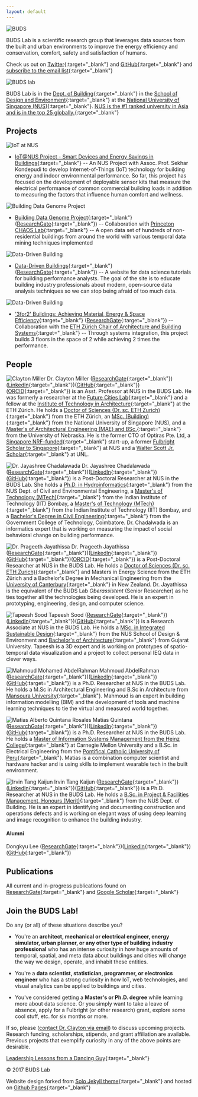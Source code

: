 ```yaml
---
layout: default
---
```


![BUDS](buds-lab.github.io/budslab_banner.png)

BUDS Lab is a scientific research group that leverages data sources from the built and urban environments to improve the energy efficiency and conservation, comfort, safety and satisfaction of humans.

Check us out on [Twitter](http://bit.ly/2nsunzs){:target="_blank"} and [GitHub](http://bit.ly/2mfifkR){:target="_blank"} and [subscribe to the email list](http://bit.ly/2mPhWAH){:target="_blank"}

![BUDS lab](buds-lab.github.io/nus.png)

BUDS Lab is in the [Dept. of Building](https://nus.edu/2mzJmtt){:target="_blank"} in the [School of Design and Environment](https://nus.edu/2myAMKc){:target="_blank"} at the [National University of Singapore (NUS)](https://nus.edu/2nsFXuj){:target="_blank"}. [NUS is the #1 ranked university in Asia and is in the top 25 globally.](https://nus.edu/2nczgAk){:target="_blank"}

## Projects
![IoT at NUS](buds-lab.github.io/iotatnus.png)
* [IoT@NUS Project - Smart Devices and Energy Savings in Buildings](https://www.researchgate.net/project/IoTNUS-Smart-Devices-and-Energy-Savings-for-Buildings){:target="_blank"} -- An NUS Project with Assoc. Prof. Sekhar Kondepudi to develop Internet-of-Things (IoT) technology for building energy and indoor environmental performance. So far, this project has focused on the development of deployable sensor kits that measure the electrical performance of common commercial building loads in addition to measuring the factors that influence human comfort and wellness. 

![Building Data Genome Project](buds-lab.github.io/building_data_genome.png)
* [Building Data Genome Project](http://bit.ly/2mWsIW0){:target="_blank"} ([ResearchGate](http://bit.ly/2mWDM5r){:target="_blank"}) -- Collaboration with [Princeton CHAOS Lab](https://chaos.princeton.edu/){:target="_blank"} -- A open data set of hundreds of non-residential buildings from around the world with various temporal data mining techniques implemented

![Data-Driven Building](buds-lab.github.io/datadrivenbuilding.png)
* [Data-Driven Buildings](http://bit.ly/2niv26Y){:target="_blank"} ([ResearchGate](http://bit.ly/2mf75Nf){:target="_blank"}) -- A website for data science tutorials for building performance analysts. The goal of the site is to educate building industry professionals about modern, open-source data analysis techniques so we can stop being afraid of too much data.
 
![Data-Driven Building](buds-lab.github.io/3for2.png)
* ['3for2' Buildings: Achieving Material, Energy & Space Efficiency](http://bit.ly/2uexv4F){:target="_blank"} ([ResearchGate](http://bit.ly/2nijLnj){:target="_blank"}) -- Collaboration with the [ETH Z&uuml;rich Chair of Architecture and Building Systems](http://www.systems.arch.ethz.ch/){:target="_blank"} -- Through systems integration, this project builds 3 floors in the space of 2 while achieving 2 times the performance.


## People
![Clayton Miller](buds-lab.github.io/dr_clayton_miller.png)
Dr. Clayton Miller ([ResearchGate](http://bit.ly/2nirRMQ){:target="_blank"})([LinkedIn](http://bit.ly/2ncAV9h){:target="_blank"})([GitHub](http://bit.ly/2nsvUoS){:target="_blank"})([ORCID](https://orcid.org/0000-0002-1186-4299){:target="_blank"}) is an Asst. Professor at NUS in the BUDS Lab. He was formerly a researcher at the [Future Cities Lab](http://bit.ly/2mWFJih){:target="_blank"} and a fellow at the [Institute of Technology in Architecture](http://www.ita.arch.ethz.ch/){:target="_blank"} at the ETH Z&uuml;rich. He holds a [Doctor of Sciences (Dr. sc. ETH Zurich)](http://bit.ly/2nsD908){:target="_blank"} from the ETH Z&uuml;rich, an [MSc. (Building)](https://nus.edu/2nsFXuj){:target="_blank"} from the National University of Singapore (NUS), and a [Master's of Architectural Engineering (MAE) and BSc.](http://bit.ly/2mzLhhS){:target="_blank"} from the University of Nebraska. He is the former CTO of Optiras Pte. Ltd, a [Singapore NRF-funded](https://www.nrf.gov.sg/){:target="_blank"} start-up, a former [Fulbright Scholar to Singapore](http://bit.ly/2mfcUKy){:target="_blank"} at NUS and a [Walter Scott Jr. Scholar](http://bit.ly/2mPcei3){:target="_blank"} at UNL. 

![Dr. Jayashree Chadalawada](buds-lab.github.io/jayashree1.png)
Dr. Jayashree Chadalawada ([ResearchGate](https://www.researchgate.net/profile/Jayashree_Chadalawada){:target="_blank"})([LinkedIn](https://www.linkedin.com/in/pjayathissa/){:target="_blank"})([GitHub](https://github.com/pjayathissa){:target="_blank"}) is a Post-Doctoral Researcher at NUS in the BUDS Lab. She holds a [Ph.D. in Hydroinformatics](http://cee.nus.edu.sg/){:target="_blank"} from the NUS Dept. of Civil and Environmental Engineering, a [Master's of Technology (MTech)](http://www.iitb.ac.in/students/en){:target="_blank"} from the Indian Institute of Technology (IIT) Bombay, a [Master's of Technology (MTech)](http://www.iitb.ac.in/students/en){:target="_blank"} from the Indian Institute of Technology (IIT) Bombay, and a [Bachelor's Degree in Civil Engineering](http://www.gct.ac.in/){:target="_blank"} from the Government College of Technology, Coimbatore. Dr. Chadalwada is an informatics expert that is working on measuring the impact of social behavioral change on building performance.

![Dr. Prageeth Jayathissa](buds-lab.github.io/pjjayasthissa.jpeg)
Dr. Prageeth Jayathissa ([ResearchGate](https://www.researchgate.net/profile/Prageeth_Jayathissa){:target="_blank"})([LinkedIn](https://www.linkedin.com/in/jayashree-chadalawada-b241132b/){:target="_blank"})([GitHub](https://github.com/Jayashreerao){:target="_blank"})([ORCID](https://orcid.org/0000-0003-3833-1852){:target="_blank"}) is a Post-Doctoral Researcher at NUS in the BUDS Lab.  He holds a [Doctor of Sciences (Dr. sc. ETH Zurich)](http://bit.ly/2nsD908){:target="_blank"} and Masters in Energy Science from the ETH Z&uuml;rich and a Bachelor's Degree in Mechanical Engineering from the [University of Canterbury](https://www.canterbury.ac.nz/){:target="_blank"} in New Zealand. Dr. Jayathissa is the equivalent of the BUDS Lab *Oberassistent* (Senior Researcher) as he ties together all the technologies being developed. He is an expert in prototyping, engineering, design, and computer science.

<!-- ![Dongkyu Lee](buds-lab.github.io/dongkyu.png)
Dongkyu Lee ([ResearchGate](https://www.researchgate.net/profile/Dongkyu_Lee10){:target="_blank"})([LinkedIn](https://www.linkedin.com/in/dongkyu-lee-5ba66764/){:target="_blank"})([GitHub](https://github.com/Kyu2){:target="_blank"}) is a Research Associate and Ph.D. candidate at NUS in the BUDS Lab. He holds a [MSc. in Machine Learning](https://ee.kaist.ac.kr/?language=en){:target="_blank"} from the Korea Advanced Institute of Science and Technology (KAIST), a [MSc. in Environmental Engineering and Sustainable Development](http://www.imperial.ac.uk/civil-engineering/prospective-students/postgraduate-taught-admissions/environmental-engineering-cluster/msc-environmental-engineering/){:target="_blank"} from Imperial College London, and a dual Bachelor's Degree in Architectural Engineering from the [Illinois Institute of Technology](https://engineering.iit.edu/programs/undergraduate/bachelor-science-architectural-engineering){:target="_blank"} and [Hanyang University](http://www.hanyang.ac.kr/web/eng/e1012){:target="_blank"}. He has worked as a research manager at Hyundai Engineering for three years before coming to NUS and is an expert in machine learning for the built environment and IoT analytics. -->
![Tapeesh Sood](buds-lab.github.io/tapeesh.png)
Tapeesh Sood ([ResearchGate](https://www.researchgate.net/profile/Tapeesh_Sood){:target="_blank"})([LinkedIn](https://www.linkedin.com/in/tapeeshsood/){:target="_blank"})([GitHub](https://github.com/tapeesh){:target="_blank"}) is a Research Associate at NUS in the BUDS Lab. He holds a [MSc. in Integrated Sustainable Design](http://www.nus.edu.sg/nusbulletin/school-of-design-and-environment/graduate-education/coursework-programmes/degree-requirements/master-of-science-in-integrated-sustainable-design/){:target="_blank"} from the NUS School of Design & Environment and [Bachelor's of Architecture](http://www.gujaratuniversity.ac.in/web/){:target="_blank"} from Gujarat University. Tapeesh is a 3D expert and is working on prototypes of spatio-temporal data visualization and a project to collect personal IEQ data in clever ways.

![Mahmoud Mohamed AbdelRahman](buds-lab.github.io/mahmoudouf.jpg)
Mahmoud AbdelRahman ([ResearchGate](https://www.researchgate.net/profile/Mahmoud_Abdelrahman3){:target="_blank"})([LinkedIn](https://www.linkedin.com/in/mahmoudouf/){:target="_blank"})([GitHub](https://github.com/MahmoudAbdelRahman){:target="_blank"}) is a Ph.D. Researcher at NUS in the BUDS Lab. He holds a M.Sc in Architectural Engineering and B.Sc in Architecture from [Mansoura University](http://www.mans.edu.eg/en){:target="_blank"}. Mahmoud is an expert in building information modelling (BIM) and the development of tools and machine learning techniques to tie the virtual and measured world together.

![Matias Alberto Quintana Rosales](buds-lab.github.io/matiasquintana.png)
Matias Quintana ([ResearchGate](https://www.researchgate.net/profile/Matias_Quintana){:target="_blank"})([LinkedIn](https://www.linkedin.com/in/matiasqr/){:target="_blank"})([GitHub](https://github.com/matiRLC){:target="_blank"}) is a Ph.D. Researcher at NUS in the BUDS Lab. He holds a [Master of Information Systems Management from the Heinz College](https://www.heinz.cmu.edu/){:target="_blank"} at Carnegie Mellon University and a B.Sc. in Electrical Engineering from the [Pontifical Catholic University of Peru](http://www.pucp.edu.pe/){:target="_blank"}. Matias is a combination computer scientist and hardware hacker and is using skills to implement wearable tech in the built environment.

![Irvin Tang Kaijun](buds-lab.github.io/irvin1.png)
Irvin Tang Kaijun ([ResearchGate](https://www.researchgate.net/profile/Irvin_Tang){:target="_blank"})([LinkedIn](https://www.linkedin.com/in/irvintang/){:target="_blank"})([GitHub](https://github.com/irrhuh){:target="_blank"}) is a Ph.D. Researcher at NUS in the BUDS Lab. He holds a [B.Sc. in Project & Facilities Management, Honours (Merit)](http://www.bdg.nus.edu.sg/undergraduate/PFM-curriculum.html){:target="_blank"} from the NUS Dept. of Building. He is an expert in identifying and documenting construction and operations defects and is working on elegant ways of using deep learning and image recognition to enhance the building industry.


#### Alumni
Dongkyu Lee ([ResearchGate](https://www.researchgate.net/profile/Dongkyu_Lee10){:target="_blank"})([LinkedIn](https://www.linkedin.com/in/dongkyu-lee-5ba66764/){:target="_blank"})([GitHub](https://github.com/Kyu2){:target="_blank"})

## Publications
All current and in-progress publications found on [ResearchGate](http://bit.ly/2nirRMQ){:target="_blank"} and [Google Scholar](http://bit.ly/2mzJM35){:target="_blank"}

## Join the BUDS Lab!
Do any (or all) of these situations describe you?
* You're an **architect, mechanical or electrical engineer, energy simulator, urban planner, or any other type of building industry professional** who has an intense curiosity in how huge amounts of temporal, spatial, and meta data about buildings and cities will change the way we design, operate, and inhabit these entities. 
<!-- You've gotten tired of using spreadsheets, and have started using scripting languages such as [Python](https://www.python.org/){:target="_blank"} or [R](https://www.r-project.org/){:target="_blank"} to process larger amounts of sensor or spatial data from buildings or building information models.  -->
<!-- You want to learn more about *data science and informatics* -->
* You're a **data scientist, statistician, programmer, or electronics engineer** who has a strong curiosity in how IoT, web technologies, and visual analytics can be applied to buildings and cities. 
<!-- You've used [particle cores](https://www.particle.io/){:target="_blank"} to design your own indoor environmental sensor device and dashboard and are annoying your colleagues about how much you know about indoor air quality.  -->
<!-- *You want to learn more about buildings and cities.*  -->
* You've considered getting a **Master's or Ph.D. degree** while learning more about data science. Or you simply want to take a leave of absence, apply for a Fulbright (or other research) grant, explore some cool stuff, etc. for six months or more. 
<!-- *You want to learn more about academia and making an impact with reproducible research.* -->
<!-- * You're very curious about other cultures and the concept of living and working in one of the **world's most diverse and culturally rich Asian cities**.  -->
<!-- *You want to learn more about Asia.* -->

If so, please ([contact Dr. Clayton via email](mailto:clayton@nus.edu.sg)) to discuss upcoming projects. Research funding, scholarships, stipends, and grant affiliation are available. Previous projects that exemplify curiosity in any of the above points are desirable.

<!-- **More detailed job descriptions for Ph.D. and Post-Doctoral positions to be posted shortly!**
 -->
[Leadership Lessons from a Dancing Guy](http://bit.ly/2mzHS2I){:target="_blank"}

&copy; 2017 BUDS Lab

Website design forked from [Solo Jekyll theme](https://chibicode.github.io/solo/){:target="_blank"} and hosted on [Github Pages](https://pages.github.com/){:target="_blank"}



<!-- <iframe src="https://ghbtns.com/github-btn.html?user=chibicode&amp;repo=solo&amp;type=watch&amp;count=true&amp;size=large"
  allowtransparency="true" frameborder="0" scrolling="0" width="170" height="30"></iframe><br/> 

<!-- Looking for a more standard Jekyll theme? Try out [Shiori](http://github.com/ellekasai/shiori) theme, which has Bootstrap integration.

## Solo is useful if...

* You want to create an "about me" page from a single markdown file and host it under a custom domain name.
* You want to create a single-page website that's mostly text, like [Know Your Company](https://knowyourcompany.com/).
* You want to share a single markdown file and tried GitHub Gist ([example](https://gist.github.com/dypsilon/5819504)), but would like something nicer-looking.
* You want something like GitHub's [automatic page generator](http://pages.github.com/) for a non-code repository.

This page itself is built with Solo. It's generated from [this markdown file](https://github.com/chibicode/solo/blob/gh-pages/_includes/index.md).

## Usage

First, [install Jekyll](http://jekyllrb.com/docs/installation/). Then download Solo from its [GitHub Repository](https://github.com/chibicode/solo). Start Jekyll and you should see this page up and running.

**The main file you'll be editing is `index.md`**. This becomes the content for the page.

### Other Files

* Edit `_config.yml` to change the site's title and description.
* Edit `_includes/head.html` to add custom code to `<head>`.
* Edit `_includes/scripts.html` to add custom code before `</body>`.
* Edit `CNAME` to host on a custom domain.
* Edit `README.md` before pushing your code.

### Don't use `<h1>` tags

Wthin `index.md`, do not use `<h1>` tags - `<h1>` is reserved for the site title.

### Supported Tags

Solo supports lists, `<hr>`s, `<table>`s,

> blockquotes, and...

~~~html
<pre>code blocks with syntax highlighting.</pre>
~~~

### Keep Solo up to date

Instead of downloading, you can [fork Solo](https://github.com/chibicode/solo/fork) and use the "upstream" strategy described on [this page](https://help.github.com/articles/fork-a-repo) to keep Solo up to date.

## Author

Shu Uesugi ([Twitter](http://twitter.com/chibicode)/[GitHub](http://github.com/chibicode)/[G+](https://plus.google.com/110325199858284431541?rel=author)).

![Shu Uesugi](https://www.gravatar.com/avatar/b868d84bbe2ed30ec45c9253e1c1cefe.jpg?s=200)

### License

[MIT License](http://chibicode.mit-license.org/) -->

